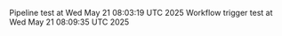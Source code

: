 Pipeline test at Wed May 21 08:03:19 UTC 2025
Workflow trigger test at Wed May 21 08:09:35 UTC 2025
